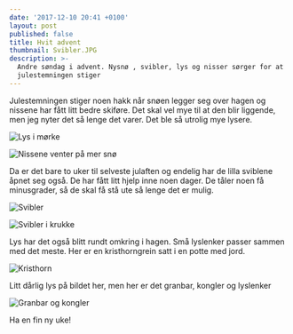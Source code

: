 ```yaml
---
date: '2017-12-10 20:41 +0100'
layout: post
published: false
title: Hvit advent
thumbnail: Svibler.JPG
description: >-
  Andre søndag i advent. Nysnø , svibler, lys og nisser sørger for at
  julestemningen stiger
---
```


Julestemningen stiger noen hakk når snøen legger seg over hagen og nissene har fått litt bedre skiføre. Det skal vel mye til at den blir liggende, men jeg nyter det så lenge det varer.  Det ble så utrolig mye lysere.

![Lys i mørke]({{site.baseurl}}/assets/img/_MG_0706.JPG)

![Nissene venter på mer snø]({{site.baseurl}}/assets/img/_MG_0721.JPG)

Da er det bare to uker til selveste julaften og endelig har de lilla sviblene åpnet seg også. De har fått litt hjelp inne noen dager. De tåler noen få minusgrader, så de skal få stå ute så lenge det er mulig. 

![Svibler]({{site.baseurl}}/assets/img/Svibler.JPG)

![Svibler i krukke]({{site.baseurl}}/assets/img/_MG_0732.JPG)

Lys har det også blitt rundt omkring i hagen. Små lyslenker passer sammen med det meste. Her er en kristhorngrein satt i en potte med jord.  

![Kristhorn]({{site.baseurl}}/assets/img/_MG_0650.JPG)

Litt dårlig lys på bildet her, men her er det granbar, kongler og lyslenker

![Granbar og kongler]({{site.baseurl}}/assets/img/_MG_0674.JPG)

Ha en fin ny uke!
